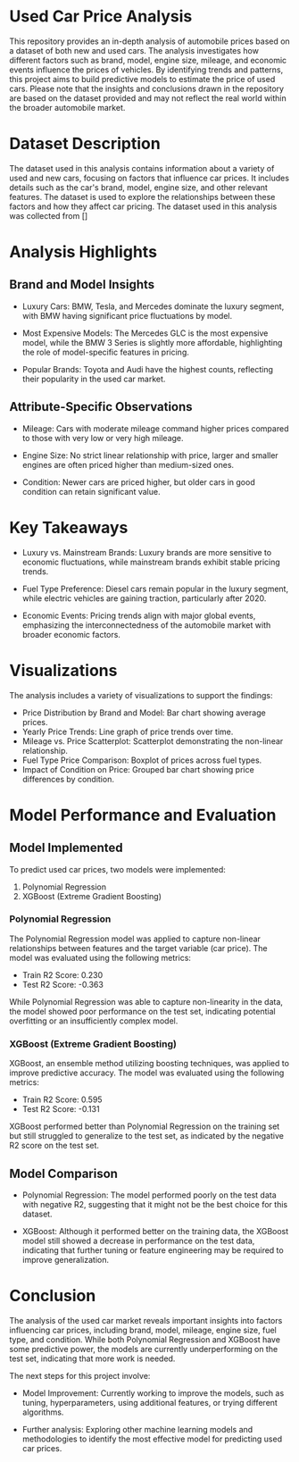 # Used Car Price Analysis

This repository provides an in-depth analysis of automobile prices based on a dataset of both new and used cars. The analysis investigates how different factors such as brand, model, engine size, mileage, and economic events influence the prices of vehicles. By identifying trends and patterns, this project aims to build predictive models to estimate the price of used cars. Please note that the insights and conclusions drawn in the repository are based on the dataset provided and may not reflect the real world within the broader automobile market.

# Dataset Description

The dataset used in this analysis contains information about a variety of used and new cars, focusing on factors that influence car prices. It includes details such as the car's brand, model, engine size, and other relevant features. The dataset is used to explore the relationships between these factors and how they affect car pricing.
The dataset used in this analysis was collected from []

# Analysis Highlights

## Brand and Model Insights

- Luxury Cars: BMW, Tesla, and Mercedes dominate the luxury segment, with BMW having significant price fluctuations by model.

- Most Expensive Models: The Mercedes GLC is the most expensive model, while the BMW 3 Series is slightly more affordable, highlighting the role of model-specific features in pricing.

- Popular Brands: Toyota and Audi have the highest counts, reflecting their popularity in the used car market.

## Attribute-Specific Observations

- Mileage: Cars with moderate mileage command higher prices compared to those with very low or very high mileage.

- Engine Size: No strict linear relationship with price, larger and smaller engines are often priced higher than medium-sized ones.

- Condition: Newer cars are priced higher, but older cars in good condition can retain significant value.

# Key Takeaways

- Luxury vs. Mainstream Brands: Luxury brands are more sensitive to economic fluctuations, while mainstream brands exhibit stable pricing trends.

- Fuel Type Preference: Diesel cars remain popular in the luxury segment, while electric vehicles are gaining traction, particularly after 2020.

- Economic Events: Pricing trends align with major global events, emphasizing the interconnectedness of the automobile market with broader economic factors.

# Visualizations

The analysis includes a variety of visualizations to support the findings:

- Price Distribution by Brand and Model: Bar chart showing average prices.
- Yearly Price Trends: Line graph of price trends over time.
- Mileage vs. Price Scatterplot: Scatterplot demonstrating the non-linear relationship.
- Fuel Type Price Comparison: Boxplot of prices across fuel types.
- Impact of Condition on Price: Grouped bar chart showing price differences by condition.

# Model Performance and Evaluation

## Model Implemented

To predict used car prices, two models were implemented:

1. Polynomial Regression
2. XGBoost (Extreme Gradient Boosting)

### Polynomial Regression

The Polynomial Regression model was applied to capture non-linear relationships between features and the target variable (car price). The model was evaluated using the following metrics:

- Train R2 Score: 0.230
- Test R2 Score: -0.363

While Polynomial Regression was able to capture non-linearity in the data, the model showed poor performance on the test set, indicating potential overfitting or an insufficiently complex model.

### XGBoost (Extreme Gradient Boosting)

XGBoost, an ensemble method utilizing boosting techniques, was applied to improve predictive accuracy. The model was evaluated using the following metrics:

- Train R2 Score: 0.595
- Test R2 Score: -0.131

XGBoost performed better than Polynomial Regression on the training set but still struggled to generalize to the test set, as indicated by the negative R2 score on the test set.

## Model Comparison

- Polynomial Regression: The model performed poorly on the test data with negative R2, suggesting that it might not be the best choice for this dataset.

- XGBoost: Although it performed better on the training data, the XGBoost model still showed a decrease in performance on the test data, indicating that further tuning or feature engineering may be required to improve generalization.

# Conclusion

The analysis of the used car market reveals important insights into factors influencing car prices, including brand, model, mileage, engine size, fuel type, and condition. While both Polynomial Regression and XGBoost have some predictive power, the models are currently underperforming on the test set, indicating that more work is needed.

The next steps for this project involve:

- Model Improvement: Currently working to improve the models, such as tuning, hyperparameters, using additional features, or trying different algorithms.

- Further analysis: Exploring other machine learning models and methodologies to identify the most effective model for predicting used car prices.
